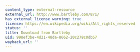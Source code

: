 ```yaml
---
content_type: external-resource
external_url: http://www.bartleby.com/8/1/
has_external_license_warning: true
license: https://en.wikipedia.org/wiki/All_rights_reserved
status: ''
title: Download from Bartleby
uid: 998ef3be-4d21-48da-8662-20c278c0db57
wayback_url: ''
---
```


